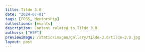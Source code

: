 ```yaml
---
title: Tilde 3.0
date: "2024-07-01"
tags: [FOSS, Mentorship]
collections: [events]
description: Content related to Tilde 3.0
authors: ["HSP"]
previewimage: /static/images/gallery/tilde-3.0/tilde-3.0.jpg
layout: post
---
```

